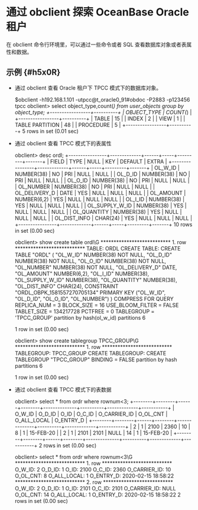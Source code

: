 通过 obclient 探索 OceanBase Oracle 租户 
=======================================================



在 obclient 命令行环境里，可以通过一些命令或者 SQL 查看数据库对象或者表属性和数据。

示例 {#h5x0R}
-----------

* 通过 obclient 查看 Oracle 租户下 TPCC 模式下的数据库对象。

  




    $obclient -h192.168.1.101 -utpcc@t_oracle0_91#obdoc -P2883 -p123456 tpcc
    obclient> select object_type,count(*) from user_objects group by object_type;
    +-----------------+----------+
    | OBJECT_TYPE     | COUNT(*) |
    +-----------------+----------+
    | TABLE           |       15 |
    | INDEX           |        2 |
    | VIEW            |        1 |
    | TABLE PARTITION |       48 |
    | PROCEDURE       |        5 |
    +-----------------+----------+
    5 rows in set (0.01 sec)



* 通过 obclient 查看 TPCC 模式下的表属性

  




    obclient> desc ordl;
    +----------------+-------------+------+-----+---------+-------+
    | FIELD          | TYPE        | NULL | KEY | DEFAULT | EXTRA |
    +----------------+-------------+------+-----+---------+-------+
    | OL_W_ID        | NUMBER(38)  | NO   | PRI | NULL    | NULL  |
    | OL_D_ID        | NUMBER(38)  | NO   | PRI | NULL    | NULL  |
    | OL_O_ID        | NUMBER(38)  | NO   | PRI | NULL    | NULL  |
    | OL_NUMBER      | NUMBER(38)  | NO   | PRI | NULL    | NULL  |
    | OL_DELIVERY_D  | DATE        | YES  | NULL | NULL    | NULL  |
    | OL_AMOUNT      | NUMBER(6,2) | YES  | NULL | NULL    | NULL  |
    | OL_I_ID        | NUMBER(38)  | YES  | NULL | NULL    | NULL  |
    | OL_SUPPLY_W_ID | NUMBER(38)  | YES  | NULL | NULL    | NULL  |
    | OL_QUANTITY    | NUMBER(38)  | YES  | NULL | NULL    | NULL  |
    | OL_DIST_INFO   | CHAR(24)    | YES  | NULL | NULL    | NULL  |
    +----------------+-------------+------+-----+---------+-------+
    10 rows in set (0.00 sec)
    
    obclient> show create table ordl\G
    *************************** 1. row ***************************
           TABLE: ORDL
    CREATE TABLE: CREATE TABLE "ORDL" (
      "OL_W_ID" NUMBER(38) NOT NULL,
      "OL_D_ID" NUMBER(38) NOT NULL,
      "OL_O_ID" NUMBER(38) NOT NULL,
      "OL_NUMBER" NUMBER(38) NOT NULL,
      "OL_DELIVERY_D" DATE,
      "OL_AMOUNT" NUMBER(6,2),
      "OL_I_ID" NUMBER(38),
      "OL_SUPPLY_W_ID" NUMBER(38),
      "OL_QUANTITY" NUMBER(38),
      "OL_DIST_INFO" CHAR(24),
      CONSTRAINT "ORDL_OBPK_1581557270705134" PRIMARY KEY ("OL_W_ID", "OL_D_ID", "OL_O_ID", "OL_NUMBER")
    ) COMPRESS FOR QUERY REPLICA_NUM = 3 BLOCK_SIZE = 16 USE_BLOOM_FILTER = FALSE TABLET_SIZE = 134217728 PCTFREE = 0 TABLEGROUP = 'TPCC_GROUP'
     partition by hash(ol_w_id) partitions 6
    
    1 row in set (0.00 sec)
    
    obclient> show create tablegroup TPCC_GROUP\G
    *************************** 1. row ***************************
           TABLEGROUP: TPCC_GROUP
    CREATE TABLEGROUP: CREATE TABLEGROUP "TPCC_GROUP"  BINDING = FALSE
      partition by hash partitions 6
    
    1 row in set (0.00 sec)



* 通过 obclient 查看 TPCC 模式下的表数据

  




    obclient> select * from ordr where rownum<3;
    +--------+--------+------+--------+--------------+----------+-------------+-----------+
    | O_W_ID | O_D_ID | O_ID | O_C_ID | O_CARRIER_ID | O_OL_CNT | O_ALL_LOCAL | O_ENTRY_D |
    +--------+--------+------+--------+--------------+----------+-------------+-----------+
    |      2 |      1 | 2100 |   2360 |           10 |        8 |           1 | 15-FEB-20 |
    |      2 |      1 | 2101 |   2101 |         NULL |       14 |           1 | 15-FEB-20 |
    +--------+--------+------+--------+--------------+----------+-------------+-----------+
    2 rows in set (0.00 sec)
    
    obclient> select * from ordr where rownum<3\G
    *************************** 1. row ***************************
          O_W_ID: 2
          O_D_ID: 1
            O_ID: 2100
          O_C_ID: 2360
    O_CARRIER_ID: 10
        O_OL_CNT: 8
     O_ALL_LOCAL: 1
       O_ENTRY_D: 2020-02-15 18:58:22
    *************************** 2. row ***************************
          O_W_ID: 2
          O_D_ID: 1
            O_ID: 2101
          O_C_ID: 2101
    O_CARRIER_ID: NULL
        O_OL_CNT: 14
     O_ALL_LOCAL: 1
       O_ENTRY_D: 2020-02-15 18:58:22
    2 rows in set (0.00 sec)


